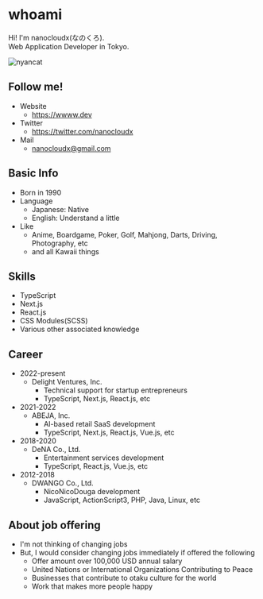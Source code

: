 # whoami  
Hi! I'm nanocloudx(なのくろ).  
Web Application Developer in Tokyo.  

![nyancat](https://wwww.dev/images/nyancat.png)

## Follow me!

- Website
  - https://wwww.dev
- Twitter
  - https://twitter.com/nanocloudx
- Mail
  - nanocloudx@gmail.com
  
## Basic Info
- Born in 1990
- Language
  - Japanese: Native
  - English: Understand a little
- Like
  - Anime, Boardgame, Poker, Golf, Mahjong, Darts, Driving, Photography, etc
  - and all Kawaii things

## Skills
- TypeScript
- Next.js
- React.js
- CSS Modules(SCSS)
- Various other associated knowledge

## Career
- 2022-present
  - Delight Ventures, Inc.
    - Technical support for startup entrepreneurs
    - TypeScript, Next.js, React.js, etc
- 2021-2022
  - ABEJA, Inc.
    - AI-based retail SaaS development
    - TypeScript, Next.js, React.js, Vue.js, etc
- 2018-2020
  - DeNA Co., Ltd.
    - Entertainment services development
    - TypeScript, React.js, Vue.js, etc
- 2012-2018
  - DWANGO Co., Ltd.
    - NicoNicoDouga development
    - JavaScript, ActionScript3, PHP, Java, Linux, etc

## About job offering
- I'm not thinking of changing jobs
- But, I would consider changing jobs immediately if offered the following
  - Offer amount over 100,000 USD annual salary
  - United Nations or International Organizations Contributing to Peace
  - Businesses that contribute to otaku culture for the world
  - Work that makes more people happy
